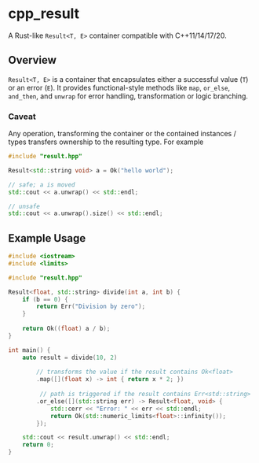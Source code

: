# cpp_result

A Rust-like `Result<T, E>` container compatible with C++11/14/17/20.

## Overview

`Result<T, E>` is a container that encapsulates either a successful value (`T`) or an error (`E`). 
It provides functional-style methods like `map`, `or_else`, `and_then`, and `unwrap` 
for error handling, transformation or logic branching. 

### Caveat
Any operation, transforming the container or 
the contained instances / types transfers ownership to the resulting type. For example

```cpp
#include "result.hpp"

Result<std::string void> a = Ok("hello world");

// safe; a is moved
std::cout << a.unwrap() << std::endl;

// unsafe
std::cout << a.unwrap().size() << std::endl;
```

## Example Usage

```cpp
#include <iostream>
#include <limits>

#include "result.hpp"

Result<float, std::string> divide(int a, int b) {
    if (b == 0) {
        return Err("Division by zero");
    }
    
    return Ok((float) a / b);
}

int main() {
    auto result = divide(10, 2)
       
        // transforms the value if the result contains Ok<float>
        .map([](float x) -> int { return x * 2; })
        
         // path is triggered if the result contains Err<std::string>
        .or_else([](std::string err) -> Result<float, void> {   
            std::cerr << "Error: " << err << std::endl;
            return Ok(std::numeric_limits<float>::infinity());
        });

    std::cout << result.unwrap() << std::endl; 
    return 0;
}
```
